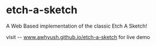 # etch-a-sketch
A Web Based implementation of the classic Etch A Sketch!

visit --
www.awhyush.github.io/etch-a-sketch
for live demo
